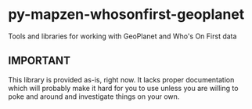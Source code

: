 # py-mapzen-whosonfirst-geoplanet

Tools and libraries for working with GeoPlanet and Who's On First data

## IMPORTANT

This library is provided as-is, right now. It lacks proper
documentation which will probably make it hard for you to use unless
you are willing to poke and around and investigate things on your
own.
